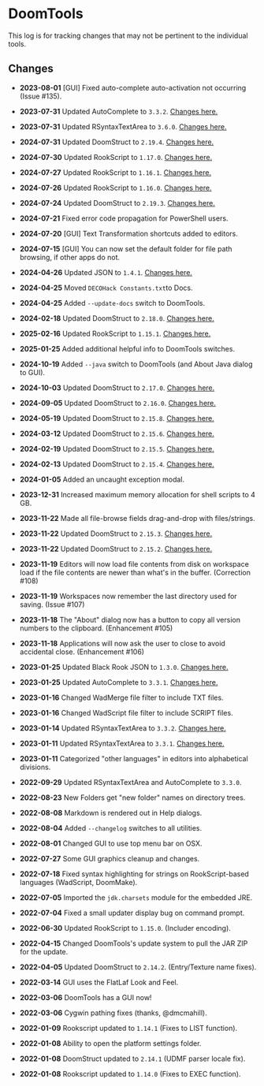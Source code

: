 DoomTools
=========

This log is for tracking changes that may not be pertinent to the individual tools.


Changes
-------

- **2023-08-01** [GUI] Fixed auto-complete auto-activation not occurring (Issue #135).
- **2023-07-31** Updated AutoComplete to `3.3.2`. [Changes here.](https://github.com/bobbylight/AutoComplete/releases/tag/3.3.2)
- **2023-07-31** Updated RSyntaxTextArea to `3.6.0`. [Changes here.](https://github.com/bobbylight/RSyntaxTextArea/releases/tag/3.6.0)
- **2024-07-31** Updated DoomStruct to `2.19.4`. [Changes here.](https://github.com/MTrop/DoomStruct/releases/tag/2.19.4-RELEASE)

- **2024-07-30** Updated RookScript to `1.17.0`. [Changes here.](https://github.com/BlackRookSoftware/RookScript/releases/tag/1.17.0-RELEASE)

- **2024-07-27** Updated RookScript to `1.16.1`. [Changes here.](https://github.com/BlackRookSoftware/RookScript/releases/tag/1.16.1-RELEASE)

- **2024-07-26** Updated RookScript to `1.16.0`. [Changes here.](https://github.com/BlackRookSoftware/RookScript/releases/tag/1.16.0-RELEASE)

- **2024-07-24** Updated DoomStruct to `2.19.3`. [Changes here.](https://github.com/MTrop/DoomStruct/releases/tag/2.19.3-RELEASE)

- **2024-07-21** Fixed error code propagation for PowerShell users.
- **2024-07-20** [GUI] Text Transformation shortcuts added to editors.

- **2024-07-15** [GUI] You can now set the default folder for file path browsing, if other apps do not.

- **2024-04-26** Updated JSON to `1.4.1`. [Changes here.](https://github.com/BlackRookSoftware/JSON/releases/tag/1.4.1-RELEASE)
- **2024-04-25** Moved `DECOHack Constants.txt`to Docs.
- **2024-04-25** Added `--update-docs` switch to DoomTools.

- **2024-02-18** Updated DoomStruct to `2.18.0`. [Changes here.](https://github.com/MTrop/DoomStruct/releases/tag/2.18.0-RELEASE)

- **2025-02-16** Updated RookScript to `1.15.1`. [Changes here.](https://github.com/BlackRookSoftware/RookScript/releases/tag/1.15.1-RELEASE)

- **2025-01-25** Added additional helpful info to DoomTools switches.

- **2024-10-19** Added `--java` switch to DoomTools (and About Java dialog to GUI).

- **2024-10-03** Updated DoomStruct to `2.17.0`. [Changes here.](https://github.com/MTrop/DoomStruct/releases/tag/2.17.0-RELEASE)

- **2024-09-05** Updated DoomStruct to `2.16.0`. [Changes here.](https://github.com/MTrop/DoomStruct/releases/tag/2.16.0-RELEASE)

- **2024-05-19** Updated DoomStruct to `2.15.8`. [Changes here.](https://github.com/MTrop/DoomStruct/releases/tag/2.15.8-RELEASE)

- **2024-03-12** Updated DoomStruct to `2.15.6`. [Changes here.](https://github.com/MTrop/DoomStruct/releases/tag/2.15.6-RELEASE)

- **2024-02-19** Updated DoomStruct to `2.15.5`. [Changes here.](https://github.com/MTrop/DoomStruct/releases/tag/2.15.5-RELEASE)

- **2024-02-13** Updated DoomStruct to `2.15.4`. [Changes here.](https://github.com/MTrop/DoomStruct/releases/tag/2.15.4-RELEASE)

- **2024-01-05** Added an uncaught exception modal.

- **2023-12-31** Increased maximum memory allocation for shell scripts to 4 GB.

- **2023-11-22** Made all file-browse fields drag-and-drop with files/strings.
- **2023-11-22** Updated DoomStruct to `2.15.3`. [Changes here.](https://github.com/MTrop/DoomStruct/releases/tag/2.15.3-RELEASE)
- **2023-11-22** Updated DoomStruct to `2.15.2`. [Changes here.](https://github.com/MTrop/DoomStruct/releases/tag/2.15.2-RELEASE)

- **2023-11-19** Editors will now load file contents from disk on workspace load if the file contents are newer than what's in the buffer. (Correction #108)
- **2023-11-19** Workspaces now remember the last directory used for saving. (Issue #107)

- **2023-11-18** The "About" dialog now has a button to copy all version numbers to the clipboard. (Enhancement #105)
- **2023-11-18** Applications will now ask the user to close to avoid accidental close. (Enhancement #106)

- **2023-01-25** Updated Black Rook JSON to `1.3.0`. [Changes here.](https://github.com/BlackRookSoftware/JSON/releases/tag/1.3.0-RELEASE)
- **2023-01-25** Updated AutoComplete to `3.3.1`. [Changes here.](https://github.com/bobbylight/AutoComplete/releases/tag/3.3.1)

- **2023-01-16** Changed WadMerge file filter to include TXT files.
- **2023-01-16** Changed WadScript file filter to include SCRIPT files.

- **2023-01-14** Updated RSyntaxTextArea to `3.3.2`. [Changes here.](https://github.com/bobbylight/RSyntaxTextArea/releases/tag/3.3.2)

- **2023-01-11** Updated RSyntaxTextArea to `3.3.1`. [Changes here.](https://github.com/bobbylight/RSyntaxTextArea/releases/tag/3.3.1)
- **2023-01-11** Categorized "other languages" in editors into alphabetical divisions.

- **2022-09-29** Updated RSyntaxTextArea and AutoComplete to `3.3.0`.

- **2022-08-23** New Folders get "new folder" names on directory trees.

- **2022-08-08** Markdown is rendered out in Help dialogs.

- **2022-08-04** Added `--changelog` switches to all utilities.
- **2022-08-01** Changed GUI to use top menu bar on OSX.

- **2022-07-27** Some GUI graphics cleanup and changes.

- **2022-07-18** Fixed syntax highlighting for strings on RookScript-based languages (WadScript, DoomMake).

- **2022-07-05** Imported the `jdk.charsets` module for the embedded JRE.
- **2022-07-04** Fixed a small updater display bug on command prompt.
- **2022-06-30** Updated RookScript to `1.15.0`. (Includer encoding).

- **2022-04-15** Changed DoomTools's update system to pull the JAR ZIP for the update.
- **2022-04-05** Updated DoomStruct to `2.14.2`. (Entry/Texture name fixes).

- **2022-03-14** GUI uses the FlatLaf Look and Feel.

- **2022-03-06** DoomTools has a GUI now!
- **2022-03-06** Cygwin pathing fixes (thanks, @dmcmahill).

- **2022-01-09** Rookscript updated to `1.14.1` (Fixes to LIST function).

- **2022-01-08** Ability to open the platform settings folder.
- **2022-01-08** DoomStruct updated to `2.14.1` (UDMF parser locale fix).
- **2022-01-08** Rookscript updated to `1.14.0` (Fixes to EXEC function).
